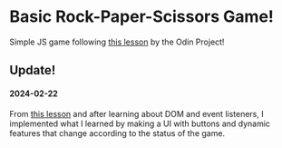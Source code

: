 # Basic Rock-Paper-Scissors Game!
Simple JS game following [this lesson](https://www.theodinproject.com/lessons/foundations-rock-paper-scissors) by the Odin Project!

## Update!
#### 2024-02-22
From [this lesson](https://www.theodinproject.com/lessons/foundations-revisiting-rock-paper-scissors) and after learning about DOM and event listeners, I implemented what I learned by making a UI with buttons and dynamic features that change according to the status of the game.